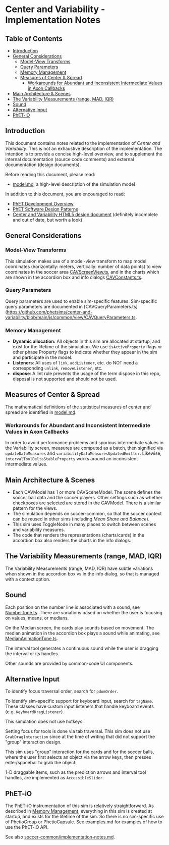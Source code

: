 # Center and Variability - Implementation Notes

## Table of Contents

- [Introduction](#introduction)
- [General Considerations](#general-considerations)
  - [Model-View Transforms](#model-view-transforms)
  - [Query Parameters](#query-parameters)
  - [Memory Management](#memory-management)
  - [Measures of Center & Spread](#measures-of-center--spread)
    - [Workarounds for Abundant and Inconsistent Intermediate Values in Axon Callbacks](#workarounds-for-abundant-and-inconsistent-intermediate-values-in-axon-callbacks)
- [Main Architecture & Scenes](#main-architecture--scenes)
- [The Variability Measurements (range, MAD, IQR)](#the-variability-measurements-range-mad-iqr)
- [Sound](#sound)
- [Alternative Input](#alternative-input)
- [PhET-iO](#phet-io)

## Introduction

This document contains notes related to the implementation of _Center and Variability_. This is not an exhaustive description of the implementation. The intention is to provide a concise high-level overview, and to supplement the internal documentation (source code comments) and external documentation (design documents).

Before reading this document, please read:

- [model.md](https://github.com/phetsims/center-and-variability/blob/main/doc/model.md), a high-level description of the simulation model

In addition to this document, you are encouraged to read:

- [PhET Development Overview](https://github.com/phetsims/phet-info/blob/main/doc/phet-development-overview.md)
- [PhET Software Design Patterns](https://github.com/phetsims/phet-info/blob/main/doc/phet-software-design-patterns.md)
- [Center and Variability HTML5 design document](https://docs.google.com/document/d/19OG6qtThtkH89zCQmkIckM6ZKV8W1zkCT0ZghXKcL9U/edit#) (definitely incomplete and out of date, but worth a look)

## General Considerations

### Model-View Transforms

This simulation makes use of a model-view transform to map model coordinates (horizontally: meters, vertically: number of data points) to view coordinates in the soccer area [CAVScreenView.ts](https://github.com/phetsims/center-and-variability/blob/main/js/common/view/CAVScreenView.ts), and in the charts which are shown in the accordion box and info dialogs [CAVConstants.ts](../js/common/CAVConstants.ts).

### Query Parameters

Query parameters are used to enable sim-specific features. Sim-specific query parameters are documented in [CAVQueryParameters.ts](https://github.com/phetsims/center-and-variability/blob/main/js/common/view/CAVQueryParameters.ts.

### Memory Management

- **Dynamic allocation:** All objects in this sim are allocated at startup, and exist for the lifetime of the simulation. We use `isActiveProperty` flags or other phase Property flags to indicate whether they appear in the sim and participate in the model.
- **Listeners**: All uses of `link`, `addListener`, etc. do NOT need a corresponding `unlink`, `removeListener`, etc.
- **dispose**: A lint rule prevents the usage of the term dispose in this repo, disposal is not supported and should not be used.

## Measures of Center & Spread

The mathematical definitions of the statistical measures of center and spread are identified in [model.md](./model.md).

### Workarounds for Abundant and Inconsistent Intermediate Values in Axon Callbacks

In order to avoid performance problems and spurious intermediate values in the Variability screen, measures are computed as a batch, then signified via `updateDataMeasures` and `variabilityDataMeasuresUpdatedEmitter`. Likewise, `intervalToolDeltaStableProperty` works around an inconsistent intermediate values.

## Main Architecture & Scenes

- Each CAVModel has 1 or more CAVSceneModel. The scene defines the soccer ball data and the soccer players. Other settings such as whether checkboxes are selected are stored in the CAVModel. There is a similar pattern for the views.
- The simulation depends on soccer-common, so that the soccer context can be reused in other sims (including _Mean Share and Balance_).
- This sim uses ToggleNode in many places to switch between scenes and variability measures.
- The code that renders the representations (charts/cards) in the accordion box also renders the charts in the info dialogs.

## The Variability Measurements (range, MAD, IQR)

The Variability Measurements (range, MAD, IQR) have subtle variations when shown in the accordion box vs in the info dialog, so that is managed with a context option.

## Sound

Each position on the number line is associated with a sound, see [NumberTone.ts](../js/common/model/NumberTone.ts). There are variations based on whether the user is focusing on values, means, or medians.

On the Median screen, the cards play sounds based on movement. The median animation in the accordion box plays a sound while animating, see [MedianAnimationTone.ts](../js/median/view/MedianAnimationTone.ts).

The interval tool generates a continuous sound while the user is dragging the interval or its handles.

Other sounds are provided by common-code UI components.

## Alternative Input

To identify focus traversal order, search for `pdomOrder`.

To identify sim-specific support for keyboard input, search for `tagName`. These classes have custom input listeners that handle keyboard events (e.g. `KeyboardDragListener`).

This simulation does not use hotkeys.

Setting focus for tools is done via tab traversal. This sim does not use `GrabDragInteraction` since at the time of writing that did not support the "group" interaction design.

This sim uses "group" interaction for the cards and for the soccer balls, where the user first selects an object via the arrow keys, then presses enter/spacebar to grab the object.

1-D draggable items, such as the prediction arrows and interval tool handles, are implemented as `AccessibleSlider`.

## PhET-iO

The PhET-iO instrumentation of this sim is relatively straightforward. As described in [Memory Management](#memory-management), everything in this sim is created at startup, and exists for the lifetime of the sim. So there is no sim-specific use of PhetioGroup or PhetioCapsule. See examples.md for examples of how to use the PhET-iO API.

See also [soccer-common/implementation-notes.md](https://github.com/phetsims/soccer-common/blob/main/doc/implementation-notes.md).
